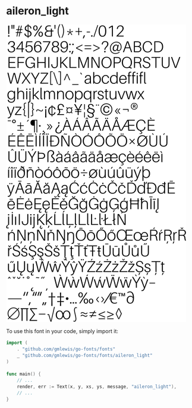 # aileron_light

![aileron_light](aileron_light.png)

To use this font in your code, simply import it:

```go
import (
	. "github.com/gmlewis/go-fonts/fonts"
	_ "github.com/gmlewis/go-fonts/fonts/aileron_light"
)

func main() {
	// ...
	render, err := Text(x, y, xs, ys, message, "aileron_light"),
	// ...
}
```
